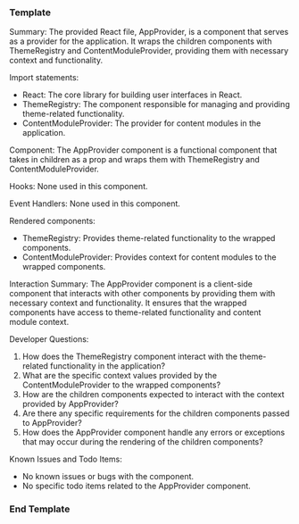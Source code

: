 ### Template ###
Summary:
The provided React file, AppProvider, is a component that serves as a provider for the application. It wraps the children components with ThemeRegistry and ContentModuleProvider, providing them with necessary context and functionality.

Import statements:
- React: The core library for building user interfaces in React.
- ThemeRegistry: The component responsible for managing and providing theme-related functionality.
- ContentModuleProvider: The provider for content modules in the application.

Component:
The AppProvider component is a functional component that takes in children as a prop and wraps them with ThemeRegistry and ContentModuleProvider.

Hooks:
None used in this component.

Event Handlers:
None used in this component.

Rendered components:
- ThemeRegistry: Provides theme-related functionality to the wrapped components.
- ContentModuleProvider: Provides context for content modules to the wrapped components.

Interaction Summary:
The AppProvider component is a client-side component that interacts with other components by providing them with necessary context and functionality. It ensures that the wrapped components have access to theme-related functionality and content module context.

Developer Questions:
1. How does the ThemeRegistry component interact with the theme-related functionality in the application?
2. What are the specific context values provided by the ContentModuleProvider to the wrapped components?
3. How are the children components expected to interact with the context provided by AppProvider?
4. Are there any specific requirements for the children components passed to AppProvider?
5. How does the AppProvider component handle any errors or exceptions that may occur during the rendering of the children components?

Known Issues and Todo Items:
- No known issues or bugs with the component.
- No specific todo items related to the AppProvider component.

### End Template ###